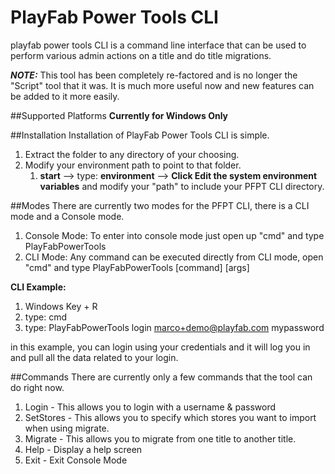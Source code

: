# PlayFab Power Tools CLI
playfab power tools CLI  is a command line interface that can be used to perform various admin actions on a title and do title migrations.

***NOTE:*** This tool has been completely re-factored and is no longer the "Script" tool that it was.  It is much more useful now and new features can be added to it more easily.

##Supported Platforms
**Currently for Windows Only**

##Installation
Installation of PlayFab Power Tools CLI is simple.  

1. Extract the folder to any directory of your choosing.
2. Modify your environment path to point to that folder.
	1. **start** --> type: **environment** --> **Click Edit the system environment variables**  and modify your "path" to include your PFPT CLI directory.

##Modes
There are currently two modes for the PFPT CLI,  there is a CLI mode and a Console mode.

1. Console Mode: To enter into console mode just open up "cmd" and type PlayFabPowerTools
2. CLI Mode: Any command can be executed directly from CLI mode,  open "cmd" and type PlayFabPowerTools [command] [args]   

**CLI Example:**
1. Windows Key + R
2. type: cmd 
3. type: PlayFabPowerTools login marco+demo@playfab.com mypassword

in this example, you can login using your credentials and it will log you in and pull all the data related to your login.


##Commands
There are currently only a few commands that the tool can do right now.

1. Login - This allows you to login with a username & password
2. SetStores - This allows you to specify which stores you want to import when using migrate.
3. Migrate - This allows you to migrate from one title to another title. 
4. Help - Display a help screen
5. Exit - Exit Console Mode

